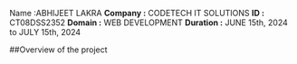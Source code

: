 Name :ABHIJEET LAKRA
**Company :** CODETECH IT SOLUTIONS
**ID :** CT08DSS2352
**Domain :** WEB DEVELOPMENT
**Duration :** JUNE 15th, 2024 to JULY 15th, 2024


##Overview of the project
